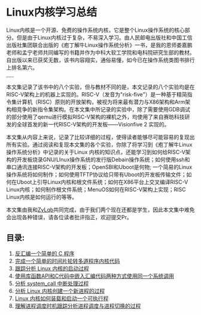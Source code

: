 # Linux内核学习总结

Linux内核是一个开源、免费的操作系统内核，它是整个Linux操作系统的核心部分。但是由于Linux内核过于复杂，不易深入学习。由人民邮电出版社和中国工信出版社集团联合出版的《庖丁解牛Linux操作系统分析》一书，是我的恩师娄嘉鹏老师和孟宁老师共同编写的书籍并作为中科大软工学院和电科院研究生部的教材。自出版以来已获奖无数，该书内容翔实，通俗易懂，如今已在操作系统类图书排行上排名第六。

<img src="https://ellog.oss-cn-beijing.aliyuncs.com/ossimgs/linuxbook.png" alt="linuxbook" style="zoom:25%;" />

本文集记录了该书中的八个实验，但与教材不同的是，本文记录的八个实验均是在RISC-V架构上的机器上实现的。RISC-V（发音为"risk-five"）是一种基于精简指令集计算机（RISC）原则的开放架构，被视为将来最有潜力与X86架构和Arm架构相竞争的新指令集架构。在本文集中所记录的实验中，除了需要使用GDB调试的部分使用了qemu进行模拟RISC-V架构的裸机之外，均使用了来自赛昉科技研发的全球首发的新一代RISC-V架构的开发板——Visionfive 2 实现的。

本文集从内容上来说，记录了比较详细的过程，使得读者能够尽可能容易的复现出所有实验。通过阅读和复现本文集的各个实验，你除了将学习到《庖丁解牛Linux操作系统分析》中记录的关于Linux 内核的知识点，还能学习到如何给RISC-V架构的开发板烧录GNU/LInux操作系统的发行版Debain操作系统；如何使用ssh和串口通讯连接RISC-V架构的开发板；OpenSBI和Uboot是何物; 一个简易的Linux操作系统将如何制作；如何使用TFTP协议给只带有Uboot的开发板传输文件；如何在Uboot上引导Linux内核和根文件系统；如何在X86平台上交叉编译RISC-V Linux内核；如何制作根文件系统；MenuOS如何在RISC-V架构上实现；RISC Linux内核是如何运行的等等。

本文集由我和[ZyLqb](https://github.com/ZyLqb)共同完成，由于我们两个现在还都是学生，因此本文集中难免会出现各种错误，请各位读者批评指正，欢迎提交Pr。

## 目录:

1. [反汇编一个简单的 C 程序](https://github.com/Elonisme/RiSCV-Linux/blob/master/Lab1%E5%8F%8D%E6%B1%87%E7%BC%96%E4%B8%80%E4%B8%AA%E7%AE%80%E5%8D%95%E7%9A%84%20C%20%E7%A8%8B%E5%BA%8F.md)
2. [完成一个简单的时间片轮转多道程序内核代码](https://github.com/Elonisme/RiSCV-Linux/blob/master/Lab2%E5%AE%8C%E6%88%90%E4%B8%80%E4%B8%AA%E7%AE%80%E5%8D%95%E7%9A%84%E6%97%B6%E9%97%B4%E7%89%87%E8%BD%AE%E8%BD%AC%E5%A4%9A%E9%81%93%E7%A8%8B%E5%BA%8F%E5%86%85%E6%A0%B8%E4%BB%A3%E7%A0%81.md)
3. [跟踪分析 Linux 内核的启动过程](https://github.com/Elonisme/RiSCV-Linux/blob/master/Lab3%E8%B7%9F%E8%B8%AA%E5%88%86%E6%9E%90%20Linux%20%E5%86%85%E6%A0%B8%E7%9A%84%E5%90%AF%E5%8A%A8%E8%BF%87%E7%A8%8B.md)
4. [使用库函数API和C代码中嵌入汇编代码两种方式使用同一个系统调用](https://github.com/Elonisme/RiSCV-Linux/blob/master/Lab4%E4%BD%BF%E7%94%A8%E5%BA%93%E5%87%BD%E6%95%B0%20API%20%E5%92%8C%20C%20%E4%BB%A3%E7%A0%81%E4%B8%AD%E5%B5%8C%E5%85%A5%E6%B1%87%E7%BC%96%E4%BB%A3%E7%A0%81%E4%B8%A4%E7%A7%8D%E6%96%B9%E5%BC%8F%E4%BD%BF%E7%94%A8%E5%90%8C%E4%B8%80%E4%B8%AA%E7%B3%BB%E7%BB%9F%E8%B0%83%E7%94%A8.md)
5. [分析 system_call 中断处理过程](https://github.com/Elonisme/RiSCV-Linux/blob/master/Lab5%E5%88%86%E6%9E%90%20system_call%20%E4%B8%AD%E6%96%AD%E5%A4%84%E7%90%86%E8%BF%87%E7%A8%8B.md)
6. [分析 Linux 内核创建一个新进程的过程](https://github.com/Elonisme/RiSCV-Linux/blob/master/Lab6%E5%88%86%E6%9E%90%20Linux%20%E5%86%85%E6%A0%B8%E5%88%9B%E5%BB%BA%E4%B8%80%E4%B8%AA%E6%96%B0%E8%BF%9B%E7%A8%8B%E7%9A%84%E8%BF%87%E7%A8%8B.md)
7. [Linux 内核如何装载和启动一个可执行程](https://github.com/Elonisme/RiSCV-Linux/blob/master/Lab7Linux%20%E5%86%85%E6%A0%B8%E5%A6%82%E4%BD%95%E8%A3%85%E8%BD%BD%E5%92%8C%E5%90%AF%E5%8A%A8%E4%B8%80%E4%B8%AA%E5%8F%AF%E6%89%A7%E8%A1%8C%E7%A8%8B.md)
8. [理解进程调度时机跟踪分析进程调度与进程切换的过程](https://github.com/Elonisme/RiSCV-Linux/blob/master/Lab8%E7%90%86%E8%A7%A3%E8%BF%9B%E7%A8%8B%E8%B0%83%E5%BA%A6%E6%97%B6%E6%9C%BA%E8%B7%9F%E8%B8%AA%E5%88%86%E6%9E%90%E8%BF%9B%E7%A8%8B%E8%B0%83%E5%BA%A6%E4%B8%8E%E8%BF%9B%E7%A8%8B%E5%88%87%E6%8D%A2%E7%9A%84%E8%BF%87%E7%A8%8B.md)





